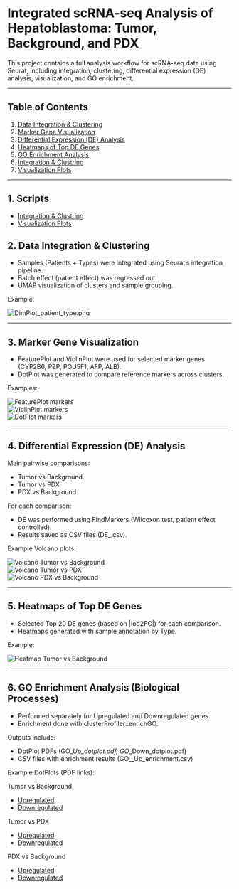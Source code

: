 #  Integrated scRNA-seq Analysis of Hepatoblastoma: Tumor, Background, and PDX

This project contains a full analysis workflow for scRNA-seq data using Seurat, including integration, clustering, differential expression (DE) analysis, visualization, and GO enrichment.

---

## Table of Contents
1. [Data Integration & Clustering](#-1-data-integration--clustering)  
2. [Marker Gene Visualization](#-2-marker-gene-visualization)  
3. [Differential Expression (DE) Analysis](#-3-differential-expression-de-analysis)  
4. [Heatmaps of Top DE Genes](#-4-heatmaps-of-top-de-genes)  
5. [GO Enrichment Analysis](#-5-go-enrichment-analysis-biological-processes)
6. [Integration & Clustring](#scripts/Integrate_ScRNA-Seq)
7. [Visualization Plots](#scripts/visualization_plots) 


---
## 1. Scripts
- [Integration & Clustring](scripts/Integrate_ScRNA-Seq)
- [Visualization Plots](scripts/visualization_plots)

## 2. Data Integration & Clustering
- Samples (Patients + Types) were integrated using Seurat’s integration pipeline.  
- Batch effect (patient effect) was regressed out.  
- UMAP visualization of clusters and sample grouping.  

 Example:

![DimPlot_patient_type.png](results/clustering/DimPlot_clusters.png)  

---

## 3. Marker Gene Visualization
- FeaturePlot and ViolinPlot were used for selected marker genes (CYP2B6, PZP, POU5F1, AFP, ALB).  
- DotPlot was generated to compare reference markers across clusters.  

 Examples:

![FeaturePlot markers](results/markers/FeaturePlot_markers.png)  
![ViolinPlot markers](results/markers/ViolinPlot_markers.png)  
![DotPlot markers](results/markers/DotPlot_reference.png)

---

## 4. Differential Expression (DE) Analysis
Main pairwise comparisons:
- Tumor vs Background  
- Tumor vs PDX  
- PDX vs Background  

For each comparison:
- DE was performed using FindMarkers (Wilcoxon test, patient effect controlled).  
- Results saved as CSV files (DE_<comparison>.csv).  

 Example Volcano plots:

![Volcano Tumor vs Background](results/volcano/Volcano_tumor_vs_background.png)  
![Volcano Tumor vs PDX](results/volcano/Volcano_tumor_vs_PDX.png)  
![Volcano PDX vs Background](results/volcano/Volcano_PDX_vs_background.png)

---

## 5. Heatmaps of Top DE Genes
- Selected Top 20 DE genes (based on |log2FC|) for each comparison.  
- Heatmaps generated with sample annotation by Type.  

 Example:

![Heatmap Tumor vs Background](results/heatmaps/Heatmap_tumor_vs_background.png)

---
## 6. GO Enrichment Analysis (Biological Processes)
- Performed separately for Upregulated and Downregulated genes.  
- Enrichment done with clusterProfiler::enrichGO.  

Outputs include:
- DotPlot PDFs (GO_<comp>_Up_dotplot.pdf, GO_<comp>_Down_dotplot.pdf)  
- CSV files with enrichment results (GO_<comp>_Up_enrichment.csv)  

 Example DotPlots (PDF links):  

Tumor vs Background
- [Upregulated](results/enrichment/GO_tumor_vs_background_Up_dotplot.pdf)  
- [Downregulated](results/enrichment/GO_tumor_vs_background_Down_dotplot.pdf)  

Tumor vs PDX
- [Upregulated](results/enrichment/GO_tumor_vs_PDX_Up_dotplot.pdf)  
- [Downregulated](results/enrichment/GO_tumor_vs_PDX_Down_dotplot.pdf)  

PDX vs Background
- [Upregulated](results/enrichment/GO_PDX_vs_background_Up_dotplot.pdf)  
- [Downregulated](results/enrichment/GO_PDX_vs_background_Down_dotplot.pdf)
